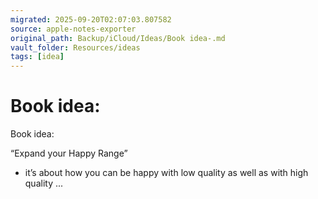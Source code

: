 ```yaml
---
migrated: 2025-09-20T02:07:03.807582
source: apple-notes-exporter
original_path: Backup/iCloud/Ideas/Book idea-.md
vault_folder: Resources/ideas
tags: [idea]
---
```

# Book idea:

Book idea:

“Expand your Happy Range”
- it’s about how you can be happy with low quality as well as with high quality  ... 

